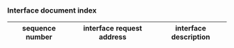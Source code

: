 ### Interface document index
|sequence number |interface request address|interface description |
| -------- | -------- |-------- | 
